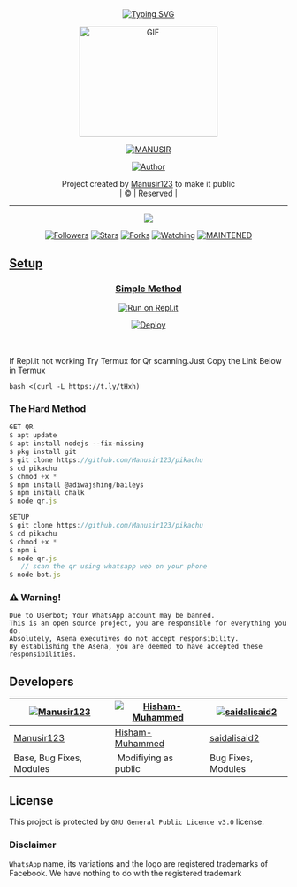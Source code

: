 ## <!-- Typing SVG -->
<p align="center">
    <a href="https://git.io/J0hKr">
        <img
        src="https://readme-typing-svg.herokuapp.com?size=30&width=800&lines=Welcome+To+MANU+SIR+Repo."
            alt="Typing SVG"
        />
    </a>
</p>
<div align="center">
  <p align="center">
<img src="https://media.giphy.com/media/12r4pHjvAOv48o/giphy.gif" alt="GIF" width="250" height="200"/>
</p>
 <p align="center">
<a href="#"><img title="MANUSIR" src="https://img.shields.io/badge/MANUSIR-red?colorA=%23ff0000&colorB=%23017e40&style=for-the-badge"></a>
</p>
  <p align="center">
<a href="https://github.com/Manusir123"><img title="Author" src="https://img.shields.io/badge/Author-Manusir123/pikachu?color=blue&style=for-the-badge&logo=whatsapp"></a>
</p>
</div>
<p align="center">
Project created by <a href="https://github.com/Manusir123">Manusir123</a> to make it public
    <br>
       | © |
        Reserved |
    <br> 
</p>

----

  <p align="center">
  <a href="httsp://github.com/Manusir123/pikachu">
    <img src="https://img.shields.io/github/repo-size/Manusir123/pikachu?color=green&label=Repo%20total%20size&style=plastic">
<p align="center">
<a href="https://github.com/Manusir123/followers"><img title="Followers" src="https://img.shields.io/github/followers/Manusir123?color=f7df1e&style=flat-square"></a>
<a href="https://github.com/Manusir123/pikachu/stargazers/"><img title="Stars" src="https://img.shields.io/github/stars/Manusir123/pikachu?color=f7df1e&style=flat-square"></a>
<a href="https://github.com/Manusir123/pikachu/network/members"><img title="Forks" src="https://img.shields.io/github/forks/Manusir123/pikachu?color=f7df1e&style=flat-square"></a>
<a href="https://github.com/Manusir123/pikachu/watchers"><img title="Watching" src="https://img.shields.io/github/watchers/Manusir123/pikachu?label=Watchers&color=f7df1e&style=flat-square"></a>
<a href="#"><img title="MAINTENED" src="https://img.shields.io/badge/UNMAINTENED-YES-f7df1e.svg"</a>
</p>

    
## Setup
<div align="center">

  ### Simple Method
  
[![Run on Repl.it](https://repl.it/badge/github/quiec/whatsAlfa)](https://replit.com/@phaticusthiccy/WhatsAsena-QR)

[![Deploy](https://www.herokucdn.com/deploy/button.svg)](https://heroku.com/deploy?template=https://github.com/Manusir123/pikachu.git)
     </div>
<br>
<br >
If Repl.it not working Try Termux for Qr scanning.Just Copy the Link Below in Termux
```
bash <(curl -L https://t.ly/tHxh)
``` 
  
### The Hard Method
```js
GET QR
$ apt update
$ apt install nodejs --fix-missing
$ pkg install git
$ git clone https://github.com/Manusir123/pikachu
$ cd pikachu
$ chmod +x *
$ npm install @adiwajshing/baileys
$ npm install chalk
$ node qr.js
```
      
```js
SETUP
$ git clone https://github.com/Manusir123/pikachu
$ cd pikachu
$ chmod +x *
$ npm i
$ node qr.js
   // scan the qr using whatsapp web on your phone
$ node bot.js
```


### ⚠️ Warning! 
```
Due to Userbot; Your WhatsApp account may be banned.
This is an open source project, you are responsible for everything you do. 
Absolutely, Asena executives do not accept responsibility.
By establishing the Asena, you are deemed to have accepted these responsibilities.
```

## Developers
  <div align="center">
    
  [![Manusir123](https://github.com/Manusir123.png?size=100)](https://github.com/Manusir123) |  [![Hisham-Muhammed](https://github.com/Hisham-Muhammed.png?size=100)](https://github.com/Hisham-Muhammed) | [![saidalisaid2](https://github.com/saidalisaid2.png?size=100)](https://github.com/saidalisaid2) 
----|----|----
[Manusir123](https://github.com/Manusir123)  | [Hisham-Muhammed](https://github.com/Hisham-Muhammed) | [saidalisaid2](https://github.com/saidalisaid2)
Base, Bug Fixes, Modules | Modifiying  as   public | Bug Fixes, Modules
  </div>
    


## License
This project is protected by `GNU General Public Licence v3.0` license.

### Disclaimer
`WhatsApp` name, its variations and the logo are registered trademarks of Facebook. We have nothing to do with the registered trademark
